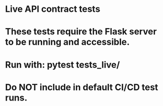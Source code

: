 # Live API contract tests
# These tests require the Flask server to be running and accessible.
# Run with: pytest tests_live/
# Do NOT include in default CI/CD test runs.
